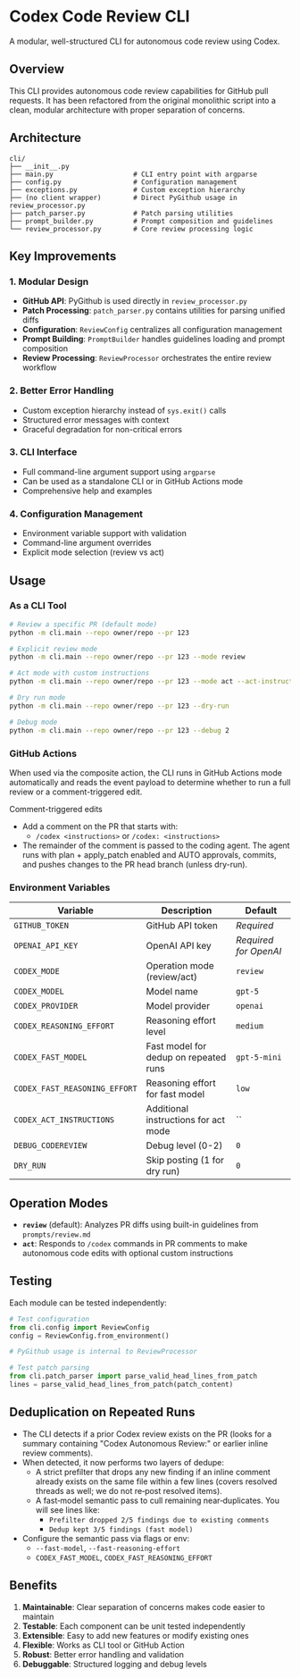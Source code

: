 # Codex Code Review CLI

A modular, well-structured CLI for autonomous code review using Codex.

## Overview

This CLI provides autonomous code review capabilities for GitHub pull requests. It has been refactored from the original monolithic script into a clean, modular architecture with proper separation of concerns.

## Architecture

```
cli/
├── __init__.py
├── main.py                    # CLI entry point with argparse
├── config.py                  # Configuration management
├── exceptions.py              # Custom exception hierarchy
├── (no client wrapper)        # Direct PyGithub usage in review_processor.py
├── patch_parser.py            # Patch parsing utilities
├── prompt_builder.py          # Prompt composition and guidelines
└── review_processor.py        # Core review processing logic
```

## Key Improvements

### 1. **Modular Design**
- **GitHub API**: PyGithub is used directly in `review_processor.py`
- **Patch Processing**: `patch_parser.py` contains utilities for parsing unified diffs
- **Configuration**: `ReviewConfig` centralizes all configuration management
- **Prompt Building**: `PromptBuilder` handles guidelines loading and prompt composition
- **Review Processing**: `ReviewProcessor` orchestrates the entire review workflow

### 2. **Better Error Handling**
- Custom exception hierarchy instead of `sys.exit()` calls
- Structured error messages with context
- Graceful degradation for non-critical errors

### 3. **CLI Interface**
- Full command-line argument support using `argparse`
- Can be used as a standalone CLI or in GitHub Actions mode
- Comprehensive help and examples

### 4. **Configuration Management**
- Environment variable support with validation
- Command-line argument overrides
- Explicit mode selection (review vs act)

## Usage

### As a CLI Tool

```bash
# Review a specific PR (default mode)
python -m cli.main --repo owner/repo --pr 123

# Explicit review mode
python -m cli.main --repo owner/repo --pr 123 --mode review

# Act mode with custom instructions
python -m cli.main --repo owner/repo --pr 123 --mode act --act-instructions "Run tests after changes"

# Dry run mode
python -m cli.main --repo owner/repo --pr 123 --dry-run

# Debug mode
python -m cli.main --repo owner/repo --pr 123 --debug 2
```

### GitHub Actions

When used via the composite action, the CLI runs in GitHub Actions mode automatically and reads the event payload to determine whether to run a full review or a comment-triggered edit.

Comment-triggered edits

- Add a comment on the PR that starts with:
  - `/codex <instructions>` or `/codex: <instructions>`
- The remainder of the comment is passed to the coding agent. The agent runs with plan + apply_patch enabled and AUTO approvals, commits, and pushes changes to the PR head branch (unless dry-run).

### Environment Variables

| Variable | Description | Default |
|----------|-------------|---------|
| `GITHUB_TOKEN` | GitHub API token | *Required* |
| `OPENAI_API_KEY` | OpenAI API key | *Required for OpenAI* |
| `CODEX_MODE` | Operation mode (review/act) | `review` |
| `CODEX_MODEL` | Model name | `gpt-5` |
| `CODEX_PROVIDER` | Model provider | `openai` |
| `CODEX_REASONING_EFFORT` | Reasoning effort level | `medium` |
| `CODEX_FAST_MODEL` | Fast model for dedup on repeated runs | `gpt-5-mini` |
| `CODEX_FAST_REASONING_EFFORT` | Reasoning effort for fast model | `low` |
| `CODEX_ACT_INSTRUCTIONS` | Additional instructions for act mode | `` |
| `DEBUG_CODEREVIEW` | Debug level (0-2) | `0` |
| `DRY_RUN` | Skip posting (1 for dry run) | `0` |

## Operation Modes

- **`review`** (default): Analyzes PR diffs using built-in guidelines from `prompts/review.md`
- **`act`**: Responds to `/codex` commands in PR comments to make autonomous code edits with optional custom instructions

## Testing

Each module can be tested independently:

```python
# Test configuration
from cli.config import ReviewConfig
config = ReviewConfig.from_environment()

# PyGithub usage is internal to ReviewProcessor

# Test patch parsing
from cli.patch_parser import parse_valid_head_lines_from_patch
lines = parse_valid_head_lines_from_patch(patch_content)
```

## Deduplication on Repeated Runs

- The CLI detects if a prior Codex review exists on the PR (looks for a summary containing "Codex Autonomous Review:" or earlier inline review comments).
- When detected, it now performs two layers of dedupe:
  - A strict prefilter that drops any new finding if an inline comment already exists on the same file within a few lines (covers resolved threads as well; we do not re‑post resolved items).
  - A fast‑model semantic pass to cull remaining near‑duplicates. You will see lines like:
    - `Prefilter dropped 2/5 findings due to existing comments`
    - `Dedup kept 3/5 findings (fast model)`
- Configure the semantic pass via flags or env:
  - `--fast-model`, `--fast-reasoning-effort`
  - `CODEX_FAST_MODEL`, `CODEX_FAST_REASONING_EFFORT`

## Benefits

1. **Maintainable**: Clear separation of concerns makes code easier to maintain
2. **Testable**: Each component can be unit tested independently
3. **Extensible**: Easy to add new features or modify existing ones
4. **Flexible**: Works as CLI tool or GitHub Action
5. **Robust**: Better error handling and validation
6. **Debuggable**: Structured logging and debug levels
